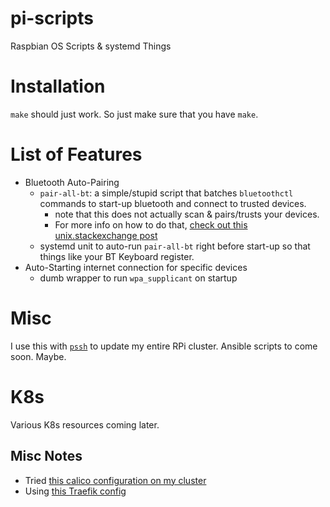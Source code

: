 # pi-scripts

Raspbian OS Scripts &amp; systemd Things

# Installation

`make` should just work. So just make sure that you have `make`.

# List of Features

- Bluetooth Auto-Pairing
  - `pair-all-bt`: a simple/stupid script that batches `bluetoothctl` commands to start-up bluetooth and connect to trusted devices.
    - note that this does not actually scan & pairs/trusts your devices.
    - For more info on how to do that, [check out this unix.stackexchange post](https://unix.stackexchange.com/a/101422)
  - systemd unit to auto-run `pair-all-bt` right before start-up so that things like your BT Keyboard register.
- Auto-Starting internet connection for specific devices
  - dumb wrapper to run `wpa_supplicant` on startup

# Misc

I use this with [`pssh`](https://github.com/lilydjwg/pssh) to update my entire RPi cluster. Ansible scripts to come soon. Maybe.

# K8s

Various K8s resources coming later.

## Misc Notes

- Tried [this calico configuration on my cluster](https://gist.github.com/joshrosso/7eda940337a89c97b690bc855139ca61)
- Using [this Traefik config](https://raw.githubusercontent.com/traefik/traefik/v1.7/examples/k8s/traefik-ds.yaml)
